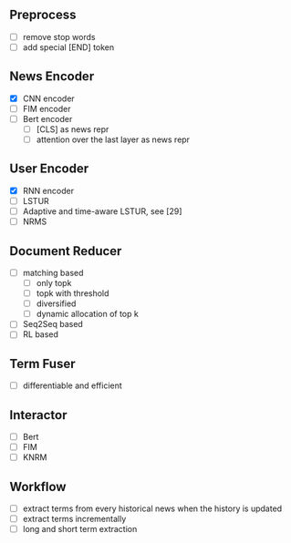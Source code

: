 ## Preprocess
- [ ] remove stop words
- [ ] add special [END] token

## News Encoder
- [x] CNN encoder
- [ ] FIM encoder
- [ ] Bert encoder
  - [ ] [CLS] as news repr
  - [ ] attention over the last layer as news repr

## User Encoder
- [x] RNN encoder
- [ ] LSTUR
- [ ] Adaptive and time-aware LSTUR, see [29]
- [ ] NRMS

## Document Reducer
- [ ] matching based
  - [ ] only topk
  - [ ] topk with threshold
  - [ ] diversified
  - [ ] dynamic allocation of top k
- [ ] Seq2Seq based
- [ ] RL based

## Term Fuser
- [ ] differentiable and efficient

## Interactor
- [ ] Bert
- [ ] FIM
- [ ] KNRM

## Workflow
- [ ] extract terms from every historical news when the history is updated
- [ ] extract terms incrementally
- [ ] long and short term extraction